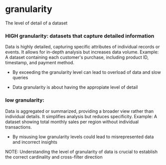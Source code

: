 # granularity
The level of detail of a dataset

### HIGH granularity: datasets that capture detailed information
Data is highly detailed, capturing specific attributes of individual records or events. It allows for in-depth analysis but increases data volume.
Example: A dataset containing each customer's purchase, including product ID, timestamp, and payment method.

- By exceeding the granularity level can lead to overload of data and slow queries

- Data granularity is about having the appropiate level of detail

### low granularity: 
Data is aggregated or summarized, providing a broader view rather than individual details. It simplifies analysis but reduces specificity.
Example: A dataset showing total monthly sales per region without individual transactions.

- By misusing low granularity levels could lead to misrepresented data and incorrect insights

NOTE: Understanding the level of granularity of data is crucial to establish the correct cardinality and cross-filter direction